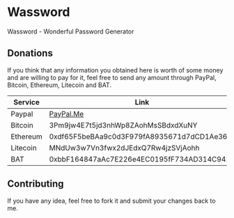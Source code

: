 # Wassword

Wassword - Wonderful Password Generator

## Donations

If you think that any information you obtained here is worth of some money and are willing to pay for it, feel free to send any amount through PayPal, Bitcoin, Ethereum, Litecoin and BAT.

| Service  | Link                                       |
|----------|--------------------------------------------|
| Paypal   | [PayPal.Me](https://paypal.me/polilluminato)            |
| Bitcoin  | 3Pm9jw4E7t5jd3nhWp8ZAohMsSBdxdXuNY         |
| Ethereum | 0xdf65F5beBAa9c0d3F979fA8935671d7dCD1Ae363 |
| Litecoin | MNdUw3w7Vn3fwx2dJEdxQ7Rw4jzSVjAohh         |
| BAT      | 0xbbF164847aAc7E226e4EC0195fF734AD314C9422 |

## Contributing

If you have any idea, feel free to fork it and submit your changes back to me.

